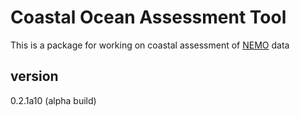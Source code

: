 # Coastal Ocean Assessment Tool
This is a package for working on coastal assessment of [NEMO](https://www.seadatanet.org/Software/NEMO) data

## version
0.2.1a10 (alpha build)